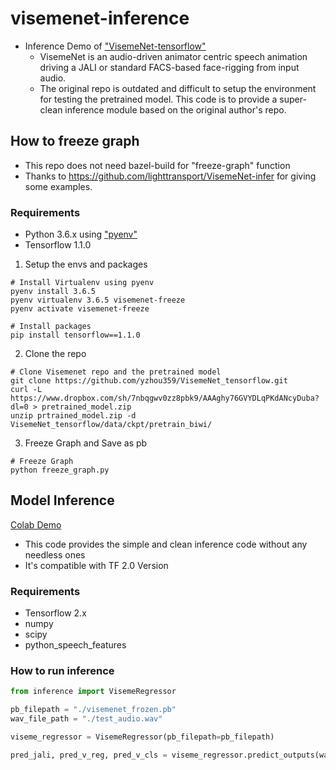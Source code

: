 # visemenet-inference
- Inference Demo of ["VisemeNet-tensorflow"](https://github.com/yzhou359/VisemeNet_tensorflow) 
    * VisemeNet is an audio-driven animator centric speech animation driving a JALI or standard FACS-based face-rigging from input audio. 
    * The original repo is outdated and difficult to setup the environment for testing the pretrained model. This code is to provide a super-clean inference module based on the original author's repo.


## How to freeze graph
- This repo does not need bazel-build for "freeze-graph" function
- Thanks to https://github.com/lighttransport/VisemeNet-infer for giving some examples.

### Requirements
* Python 3.6.x using ["pyenv"](https://github.com/pyenv/pyenv)
* Tensorflow 1.1.0

1. Setup the envs and packages
```shell
# Install Virtualenv using pyenv
pyenv install 3.6.5
pyenv virtualenv 3.6.5 visemenet-freeze
pyenv activate visemenet-freeze
```
```shell
# Install packages
pip install tensorflow==1.1.0
```

2. Clone the repo
```shell
# Clone Visemenet repo and the pretrained model
git clone https://github.com/yzhou359/VisemeNet_tensorflow.git
curl -L https://www.dropbox.com/sh/7nbqgwv0zz8pbk9/AAAghy76GVYDLqPKdANcyDuba?dl=0 > pretrained_model.zip
unzip prtrained_model.zip -d VisemeNet_tensorflow/data/ckpt/pretrain_biwi/
```

3. Freeze Graph and Save as pb
```shell
# Freeze Graph
python freeze_graph.py
```


## Model Inference
[Colab Demo](https://colab.research.google.com/drive/1dS4chsaFdC1D3vBaIaqIhBNaGSzXtzAc?usp=sharing)

- This code provides the simple and clean inference code without any needless ones
- It's compatible with TF 2.0 Version

### Requirements
* Tensorflow 2.x
* numpy
* scipy
* python_speech_features

### How to run inference
```python
from inference import VisemeRegressor

pb_filepath = "./visemenet_frozen.pb"
wav_file_path = "./test_audio.wav"

viseme_regressor = VisemeRegressor(pb_filepath=pb_filepath)

pred_jali, pred_v_reg, pred_v_cls = viseme_regressor.predict_outputs(wav_file_path=wav_file_path)
```
